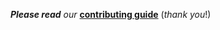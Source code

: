 _**Please read** our_
[**contributing guide**](https://github.com/dwyl/contributing)
(_thank you_!)

